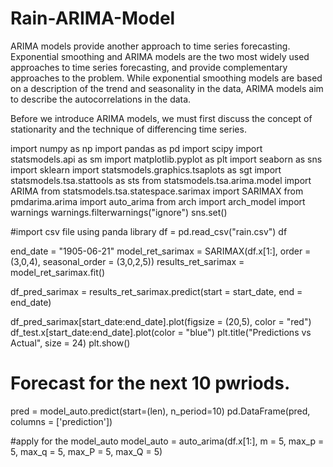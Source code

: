 # Rain-ARIMA-Model

ARIMA models provide another approach to time series forecasting. Exponential smoothing and ARIMA models are the two most widely used approaches to time series forecasting, and provide complementary approaches to the problem. While exponential smoothing models are based on a description of the trend and seasonality in the data, ARIMA models aim to describe the autocorrelations in the data.

Before we introduce ARIMA models, we must first discuss the concept of stationarity and the technique of differencing time series.

import numpy as np
import pandas as pd
import scipy
import statsmodels.api as sm
import matplotlib.pyplot as plt
import seaborn as sns
import sklearn
import statsmodels.graphics.tsaplots as sgt
import statsmodels.tsa.stattools as sts
from statsmodels.tsa.arima.model import ARIMA
from statsmodels.tsa.statespace.sarimax import SARIMAX
from pmdarima.arima import auto_arima
from arch import arch_model
import warnings
warnings.filterwarnings("ignore")
sns.set()

#import csv file using panda library
df = pd.read_csv("rain.csv")
df

end_date = "1905-06-21"
model_ret_sarimax = SARIMAX(df.x[1:], order = (3,0,4), seasonal_order = (3,0,2,5))
results_ret_sarimax = model_ret_sarimax.fit()

df_pred_sarimax = results_ret_sarimax.predict(start = start_date, end = end_date) 

df_pred_sarimax[start_date:end_date].plot(figsize = (20,5), color = "red")
df_test.x[start_date:end_date].plot(color = "blue")
plt.title("Predictions vs Actual", size = 24)
plt.show()

# Forecast for the next 10 pwriods.
pred = model_auto.predict(start=(len), n_period=10)
pd.DataFrame(pred, columns = ['prediction'])

#apply for the model_auto
model_auto = auto_arima(df.x[1:], m = 5, max_p = 5, max_q = 5, max_P = 5, max_Q = 5)
